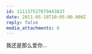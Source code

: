 ```yaml
---
id: 111137527879443837
date: 2011-05-18T10:05:00.000Z
reply: false
media_attachments: 0
---
```


我还是那么爱你... ​​​​

